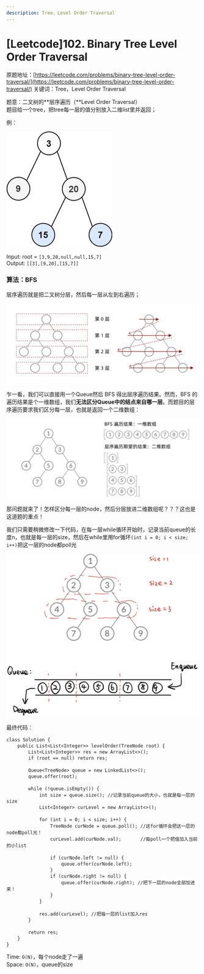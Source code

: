 ```yaml
---
description: Tree，Level Order Traversal
---
```


# \[Leetcode\]102. Binary Tree Level Order Traversal

原题地址：[https://leetcode.com/problems/binary-tree-level-order-traversal/](https://leetcode.com/problems/binary-tree-level-order-traversal/) 关键词：Tree，Level Order Traversal

题意：二叉树的**层序遍历（**Level Order Traversal）  
题目给一个tree，把tree每一层的值分别放入二维list里并返回；

例：

![](../.gitbook/assets/tree1.jpg)

Input: root = `[3,9,20,null,null,15,7]`   
Output: `[[3],[9,20],[15,7]]`



### 算法：BFS

层序遍历就是把二叉树分层，然后每一层从左到右遍历；

![](../.gitbook/assets/ce41cf1cabfa7a56387f63d927c8819fe1479ecf6f193a2a1b47964f5a8d1c8e.jpg)

乍一看，我们可以直接用一个Queue然后 BFS 得出层序遍历结果。然而，BFS 的遍历结果是个一维数组，我们**无法区分Queue中的结点来自哪一层**。而题目的层序遍历要求我们区分每一层，也就是返回一个二维数组：

![](../.gitbook/assets/fd1d63037d0e2f787d2140fee406e109094a4f66ab0837a7273f8b371eef8096-1-.jpg)

那问题就来了！怎样区分每一层的node，然后分层放进二维数组呢？？？这也是这道题的重点！

我们只需要稍微修改一下代码，在每一层while循环开始时，记录当前queue的长度n，也就是每一层的size，然后在while里用for循环`(int i = 0; i < size; i++)`把这一层的node都poll光

![](../.gitbook/assets/img_6425.jpg)

最终代码：

```text
class Solution {
    public List<List<Integer>> levelOrder(TreeNode root) {
        List<List<Integer>> res = new ArrayList<>();
        if (root == null) return res;
        
        Queue<TreeNode> queue = new LinkedList<>();
        queue.offer(root);
        
        while (!queue.isEmpty()) {
            int size = queue.size(); //记录当前queue的大小，也就是每一层的size
            List<Integer> curLevel = new ArrayList<>();
            
            for (int i = 0; i < size; i++) {
                TreeNode curNode = queue.poll(); //这for循环会把这一层的node都poll光！
                curLevel.add(curNode.val);       //每poll一个把值加入当前的小list
                
                if (curNode.left != null) {
                    queue.offer(curNode.left);
                }
                if (curNode.right != null) {
                    queue.offer(curNode.right); //把下一层的node全部加进来！
                }
            }            
            
            res.add(curLevel); //把每一层的list加入res
        }
        
        return res;
    }
}
```

Time: `O(N)`，每个node走了一遍  
Space: `O(N)`，queue的size 

